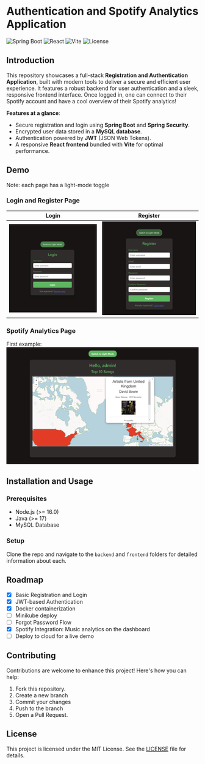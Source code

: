# Authentication and Spotify Analytics Application
![Spring Boot](https://img.shields.io/badge/Spring%20Boot-3.0-green)
![React](https://img.shields.io/badge/React-18.0-blue)
![Vite](https://img.shields.io/badge/Vite-4.0-purple)
![License](https://img.shields.io/badge/license-Apache%202.0-blue?style=flat-square&color=orange)


## Introduction
This repository showcases a full-stack 
**Registration and Authentication Application**, built with modern tools to deliver a secure and efficient user experience. It features a robust backend for user authentication and a sleek, responsive frontend interface.
Once logged in, one can connect to their Spotify account and have a cool overview of their Spotify analytics!

**Features at a glance**:
- Secure registration and login using **Spring Boot** and **Spring Security**.
- Encrypted user data stored in a **MySQL database**.
- Authentication powered by **JWT** (JSON Web Tokens).
- A responsive **React frontend** bundled with **Vite** for optimal performance. 

## Demo 
Note: each page has a light-mode toggle
### Login and Register Page
| Login | Register |
|------|-------|
|![image-info](./img/login_dark.png) | ![image-info](./img/register_dark.png) 
### Spotify Analytics Page
First example: 
![image-info](./img/analytics_board.png)

## Installation and Usage
### Prerequisites
- Node.js (>= 16.0)
- Java (>= 17)
- MySQL Database

### Setup
Clone the repo and navigate to the `backend` and `frontend` folders for detailed information about each. 

## Roadmap 
- [x] Basic Registration and Login
- [x] JWT-based Authentication
- [x] Docker containerization
- [ ] Minikube deploy
- [ ] Forgot Password Flow
- [x] Spotify Integration: Music analytics on the dashboard
- [ ] Deploy to cloud for a live demo

## Contributing
Contributions are welcome to enhance this project! Here's how you can help:
1. Fork this repository.
2. Create a new branch 
3. Commit your changes 
4. Push to the branch 
5. Open a Pull Request.

## License
This project is licensed under the MIT License. See the [LICENSE](LICENSE.txt) file for details.
